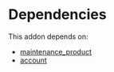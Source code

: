 # Dependencies

This addon depends on:

- [maintenance_product](../../odoo-bringout-oca-maintenance-maintenance_product)
- [account](../../odoo-bringout-oca-ocb-account)
